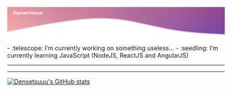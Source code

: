 <img src="https://raw.githubusercontent.com/Densetsuuu/Densetsuuu/master/img/header.png" alt="Header of readme">
- :telescope:  I’m currently working on something useless...
- :seedling:  I’m currently learning JavaScript (NodeJS, ReactJS and AngularJS)

<hr>

<!-- https://github-readme-stats.vercel.app/api?username=Densetsuuu&show_icons=true -->
<p>
  <a href="https://www.linkedin.com/in/Densetsuuu="https://img.shields.io/badge/LinkedIn--_.svg?style=social&logo=linkedin" alt="LinkedIn"></a>
</p>

<hr>

[![Densetsuuu's GitHub stats](https://github-readme-stats.vercel.app/api?username=Densetsuuu)](https://github.com/anuraghazra/github-readme-stats)
